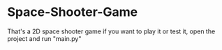 # Space-Shooter-Game
That's a 2D space shooter game if you want to play it or test it, open the project and run "main.py"
